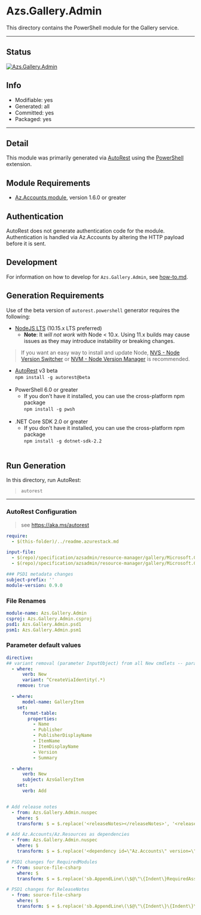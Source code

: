 <!-- region Generated -->
# Azs.Gallery.Admin
This directory contains the PowerShell module for the Gallery service.

---
## Status
[![Azs.Gallery.Admin](https://img.shields.io/powershellgallery/v/Azs.Gallery.Admin.svg?style=flat-square&label=Azs.Gallery.Admin "Azs.Gallery.Admin")](https://www.powershellgallery.com/packages/Azs.Gallery.Admin/)

## Info
- Modifiable: yes
- Generated: all
- Committed: yes
- Packaged: yes

---
## Detail
This module was primarily generated via [AutoRest](https://github.com/Azure/autorest) using the [PowerShell](https://github.com/Azure/autorest.powershell) extension.

## Module Requirements
- [Az.Accounts module](https://www.powershellgallery.com/packages/Az.Accounts/), version 1.6.0 or greater

## Authentication
AutoRest does not generate authentication code for the module. Authentication is handled via Az.Accounts by altering the HTTP payload before it is sent.

## Development
For information on how to develop for `Azs.Gallery.Admin`, see [how-to.md](how-to.md).
<!-- endregion -->

## Generation Requirements
Use of the beta version of `autorest.powershell` generator requires the following:
- [NodeJS LTS](https://nodejs.org) (10.15.x LTS preferred)
  - **Note**: It *will not work* with Node < 10.x. Using 11.x builds may cause issues as they may introduce instability or breaking changes.
> If you want an easy way to install and update Node, [NVS - Node Version Switcher](../nodejs/installing-via-nvs.md) or [NVM - Node Version Manager](../nodejs/installing-via-nvm.md) is recommended.
- [AutoRest](https://aka.ms/autorest) v3 beta <br>`npm install -g autorest@beta`<br>&nbsp;
- PowerShell 6.0 or greater
  - If you don't have it installed, you can use the cross-platform npm package <br>`npm install -g pwsh`<br>&nbsp;
- .NET Core SDK 2.0 or greater
  - If you don't have it installed, you can use the cross-platform npm package <br>`npm install -g dotnet-sdk-2.2`<br>&nbsp;

## Run Generation
In this directory, run AutoRest:
> `autorest`

---

### AutoRest Configuration

> see https://aka.ms/autorest

``` yaml
require:
  - $(this-folder)/../readme.azurestack.md

input-file:
  - $(repo)/specification/azsadmin/resource-manager/gallery/Microsoft.Gallery.Admin/preview/2015-04-01/Gallery.json
  - $(repo)/specification/azsadmin/resource-manager/gallery/Microsoft.Gallery.Admin/preview/2015-04-01/GalleryItem.json

### PSD1 metadata changes
subject-prefix: ''
module-version: 0.9.0
```

### File Renames

```yaml
module-name: Azs.Gallery.Admin
csproj: Azs.Gallery.Admin.csproj
psd1: Azs.Gallery.Admin.psd1
psm1: Azs.Gallery.Admin.psm1
```

### Parameter default values

``` yaml
directive:
## variant removal (parameter InputObject) from all New cmdlets -- parameter sets CreateViaIdentity and CreateViaIdentityExpanded
  - where:
      verb: New
      variant: ^CreateViaIdentity(.*)
    remove: true

  - where:
      model-name: GalleryItem
    set:
      format-table:
        properties:
          - Name
          - Publisher
          - PublisherDisplayName
          - ItemName
          - ItemDisplayName
          - Version
          - Summary

  - where:
      verb: New
      subject: AzsGalleryItem
    set:
      verb: Add


# Add release notes
  - from: Azs.Gallery.Admin.nuspec
    where: $
    transform: $ = $.replace('<releaseNotes></releaseNotes>', '<releaseNotes>AzureStack Hub Admin module generated with https://github.com/Azure/autorest.powershell - see https://aka.ms/azpshmigration for breaking changes.</releaseNotes>');

# Add Az.Accounts/Az.Resources as dependencies
  - from: Azs.Gallery.Admin.nuspec
    where: $
    transform: $ = $.replace('<dependency id=\"Az.Accounts\" version=\"1.6.0\" />', '<dependency id="Az.Accounts" version="2.0.1" />\n      <dependency id="Az.Resources" version="0.10.0" />');

# PSD1 changes for RequiredModules
  - from: source-file-csharp
    where: $
    transform: $ = $.replace('sb.AppendLine\(\$@\"\{Indent\}RequiredAssemblies = \'\{\"./bin/Azs.Gallery.Admin.private.dll\"\}\'\"\);', 'sb.AppendLine\(\$@\"\{Indent\}RequiredAssemblies = \'\{\"./bin/Azs.Gallery.Admin.private.dll\"\}\'\"\);\n      sb.AppendLine\(\$@\"\{Indent\}RequiredModules = @\(@\{\{ModuleName = \'Az.Accounts\'; ModuleVersion = \'2.0.1\'; \}\}, @\{\{ModuleName = \'Az.Resources\'; RequiredVersion = \'0.10.0\'; \}\}\)\"\);');

# PSD1 changes for ReleaseNotes
  - from: source-file-csharp
    where: $
    transform: $ = $.replace('sb.AppendLine\(\$@\"\{Indent\}\{Indent\}\{Indent\}ReleaseNotes = \'\'\"\);', 'sb.AppendLine\(\$@\"\{Indent\}\{Indent\}\{Indent\}ReleaseNotes = \'AzureStack Hub Admin module generated with https://github.com/Azure/autorest.powershell - see https://aka.ms/azpshmigration for breaking changes\'\"\);' );
